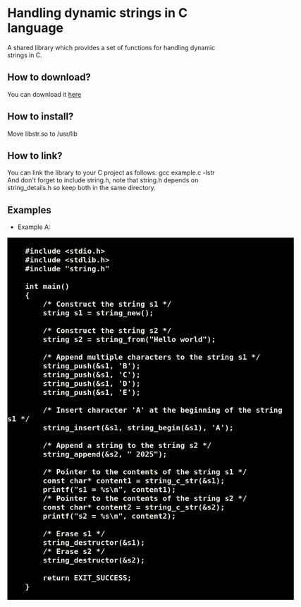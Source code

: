 # Handling dynamic strings in C language
A shared library which provides a set of functions for handling dynamic strings in C.
<h2>How to download?</h2>
You can download it <a href="https://github.com/user-attachments/files/19293697/libstr.zip">here</a>
<h2>How to install?</h2>
Move libstr.so to /usr/lib
<h2>How to link?</h2>
You can link the library to your C project as follows: gcc example.c -lstr <br>
And don't forget to include string.h, note that string.h depends on string_details.h so keep both in the same directory.
<br>
<h2> Examples </h2>

* Example A:
<pre style="color: rgb(243, 243, 232); background-color: #000; font-size: large; font-weight: bold; width: 650px;">
    <code class="language-c">
    #include &lt;stdio.h&gt;
    #include &lt;stdlib.h&gt;
    #include "string.h"
    
    int main()
    {
        /* Construct the string s1 */
        string s1 = string_new();
    
        /* Construct the string s2 */
        string s2 = string_from("Hello world");
    
        /* Append multiple characters to the string s1 */
        string_push(&s1, 'B');
        string_push(&s1, 'C');
        string_push(&s1, 'D');
        string_push(&s1, 'E');
    
        /* Insert character 'A' at the beginning of the string s1 */
        string_insert(&s1, string_begin(&s1), 'A');
    
        /* Append a string to the string s2 */
        string_append(&s2, " 2025");
    
        /* Pointer to the contents of the string s1 */
        const char* content1 = string_c_str(&s1);
        printf("s1 = %s\n", content1);
        /* Pointer to the contents of the string s2 */
        const char* content2 = string_c_str(&s2);
        printf("s2 = %s\n", content2);
    
        /* Erase s1 */
        string_destructor(&s1);
        /* Erase s2 */
        string_destructor(&s2);
                    
        return EXIT_SUCCESS;
    }
    </code>
</pre>
